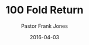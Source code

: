 ---
lunr: "true"
title: "100 Fold Return"
author: "Pastor Frank Jones"
postDate: "04-03-2016"
date: 2016-04-03
category: "sermons"
slug: "2016/04/ffc_04032016"
icon: microphone
audioLink: "ffc_04032016"
tags: [sowing, return, finances]
mp3: "ffc_04032016/04032016.mp3"
ogg: "ffc_04032016/04032016.ogg"
linkurl: "https://archive.org/download/ffc_04032016/ffc_04032016_files.xml"
ipath: "https://archive.org/download/ffc_04032016/04032016.mp3"
layout: sermon.html
---